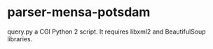 parser-mensa-potsdam
====================

query.py a CGI Python 2 script. It requires libxml2 and BeautifulSoup libraries.
